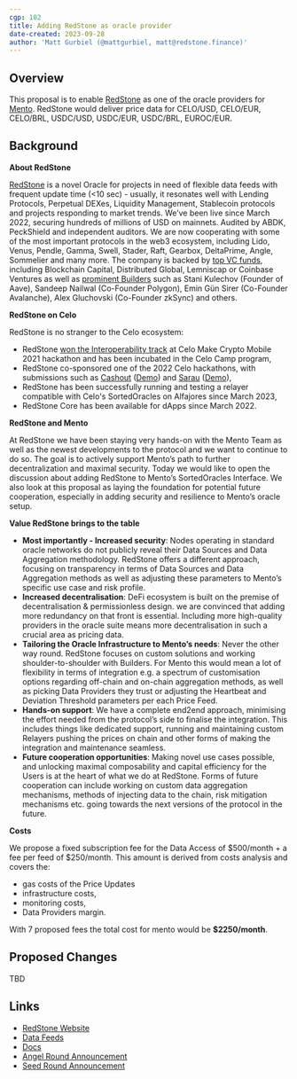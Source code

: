 ```yaml
---
cgp: 102
title: Adding RedStone as oracle provider
date-created: 2023-09-28
author: 'Matt Gurbiel (@mattgurbiel, matt@redstone.finance)'
---
```

## Overview
This proposal is to enable [RedStone](https://redstone.finance/) as one of the oracle providers for [Mento](https://docs.celo.org/celo-codebase/protocol/stability/doto#what-is-mento). RedStone would deliver price data for CELO/USD, CELO/EUR, CELO/BRL, USDC/USD, USDC/EUR, USDC/BRL, EUROC/EUR.

## Background

**About RedStone**

[RedStone](https://redstone.finance/) is a novel Oracle for projects in need of flexible data feeds with frequent update time (<10 sec) - usually, it resonates well with Lending Protocols, Perpetual DEXes, Liquidity Management, Stablecoin protocols and projects responding to market trends. We’ve been live since March 2022, securing hundreds of millions of USD on mainnets. Audited by ABDK, PeckShield and independent auditors.
We are now cooperating with some of the most important protocols in the web3 ecosystem, including Lido, Venus, Pendle, Gamma, Swell, Stader, Raft, Gearbox, DeltaPrime, Angle, Sommelier and many more. The company is backed by [top VC funds](https://twitter.com/redstone_defi/status/1564553885695373312), including Blockchain Capital, Distributed Global, Lemniscap or Coinbase Ventures as well as [prominent Builders](https://twitter.com/redstone_defi/status/1661024722690379778) such as Stani Kulechov (Founder of Aave), Sandeep Nailwal (Co-Founder Polygon), Emin Gün Sirer (Co-Founder Avalanche), Alex Gluchovski (Co-Founder zkSync) and others.

**RedStone on Celo**

RedStone is no stranger to the Celo ecosystem: 
* RedStone [won the Interoperability track](https://devpost.com/software/redstone-oracle-on-celo) at Celo Make Crypto Mobile 2021 hackathon and has been incubated in the Celo Camp program,
* RedStone co-sponsored one of the 2022 Celo hackathons, with submissions such as [Cashout](https://he-s3.s3.amazonaws.com/media/sprint/celo-hackathon/team/1579490/e343c23cashout_pitchdeck.pdf) ([Demo](https://drive.google.com/file/d/1Oxmd0XB62XxKfqRDfVnKJB2LBil7fog4/view)) and [Sarau](https://he-s3.s3.amazonaws.com/media/sprint/celo-hackathon/team/1577575/743c218sarau.pdf) ([Demo](https://www.youtube.com/watch?v=MaNPwQCCjwE&ab_channel=IsraelBuzaym)),
* RedStone has been successfully running and testing a relayer compatible with Celo's SortedOracles on Alfajores since March 2023,
* RedStone Core has been available for dApps since March 2022.

**RedStone and Mento**

At RedStone we have been staying very hands-on with the Mento Team as well as the newest developments to the protocol and we want to continue to do so. The goal is to actively support Mento’s path to further decentralization and maximal security. 
Today we would like to open the discussion about adding RedStone to Mento’s SortedOracles Interface. 
We also look at this proposal as laying the foundation for potential future cooperation, especially in adding security and resilience to Mento’s oracle setup.

**Value RedStone brings to the table** 
* **Most importantly - Increased security**:
Nodes operating in standard oracle networks do not publicly reveal their Data Sources and Data Aggregation methodology. RedStone offers a different approach, focusing on transparency in terms of Data Sources and Data Aggregation methods as well as adjusting these parameters to Mento’s specific use case and risk profile.
* **Increased decentralisation**:
DeFi ecosystem is built on the premise of decentralisation & permissionless design. we are convinced that adding more redundancy on that front is essential. Including more high-quality providers in the oracle suite means more decentralisation in such a crucial area as pricing data.
* **Tailoring the Oracle Infrastructure to Mento’s needs**:
Never the other way round. RedStone focuses on custom solutions and working shoulder-to-shoulder with Builders. For Mento this would mean a lot of flexibility in terms of integration e.g. a spectrum of customisation options regarding off-chain and on-chain aggregation methods, as well as picking Data Providers they trust or adjusting the Heartbeat and Deviation Threshold parameters per each Price Feed. 
* **Hands-on support**:
We have a complete end2end approach, minimising the effort needed from the protocol’s side to finalise the integration. This includes things like dedicated support, running and maintaining custom Relayers pushing the prices on chain and other forms of making the integration and maintenance seamless.
* **Future cooperation opportunities**:
Making novel use cases possible, and unlocking maximal composability and capital efficiency for the Users is at the heart of what we do at RedStone. Forms of future cooperation can include working on custom data aggregation mechanisms, methods of injecting data to the chain, risk mitigation mechanisms etc. going towards the next versions of the protocol in the future.

**Costs** 

We propose a fixed subscription fee for the Data Access of $500/month + a fee per feed of $250/month. This amount is derived from costs analysis and covers the: 
* gas costs of the Price Updates
* infrastructure costs, 
* monitoring costs, 
* Data Providers margin.

With 7 proposed fees the total cost for mento would be **$2250/month**.


## Proposed Changes
TBD


## Links
- [RedStone Website](https://redstone.finance/)
- [Data Feeds](https://app.redstone.finance/)
- [Docs](https://docs.redstone.finance/)
- [Angel Round Announcement](https://twitter.com/redstone_defi/status/1661024722690379778)
- [Seed Round Announcement](https://twitter.com/redstone_defi/status/1564553885695373312)
